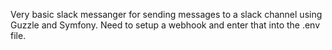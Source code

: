Very basic slack messanger for sending messages to a slack channel using Guzzle and Symfony. Need to setup a webhook and enter that into the .env file. 

